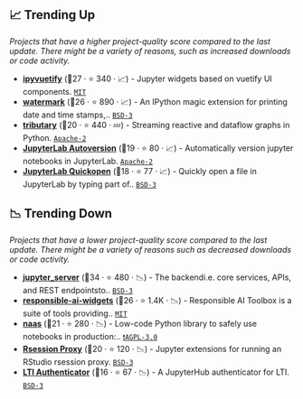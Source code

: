 ## 📈 Trending Up

_Projects that have a higher project-quality score compared to the last update. There might be a variety of reasons, such as increased downloads or code activity._

- <b><a href="https://github.com/widgetti/ipyvuetify">ipyvuetify</a></b> (🥈27 ·  ⭐ 340 · 📈) - Jupyter widgets based on vuetify UI components. <code><a href="http://bit.ly/34MBwT8">MIT</a></code>
- <b><a href="https://github.com/rasbt/watermark">watermark</a></b> (🥈26 ·  ⭐ 890 · 📈) - An IPython magic extension for printing date and time stamps,.. <code><a href="http://bit.ly/3aKzpTv">BSD-3</a></code>
- <b><a href="https://github.com/streamlet-dev/tributary">tributary</a></b> (🥉20 ·  ⭐ 440 · 💤) - Streaming reactive and dataflow graphs in Python. <code><a href="http://bit.ly/3nYMfla">Apache-2</a></code>
- <b><a href="https://github.com/timkpaine/jupyterlab_autoversion">JupyterLab Autoversion</a></b> (🥈19 ·  ⭐ 80 · 📈) - Automatically version jupyter notebooks in JupyterLab. <code><a href="http://bit.ly/3nYMfla">Apache-2</a></code>
- <b><a href="https://github.com/jupyterlab-contrib/jupyterlab-quickopen">JupyterLab Quickopen</a></b> (🥈18 ·  ⭐ 77 · 📈) - Quickly open a file in JupyterLab by typing part of.. <code><a href="http://bit.ly/3aKzpTv">BSD-3</a></code>

## 📉 Trending Down

_Projects that have a lower project-quality score compared to the last update. There might be a variety of reasons such as decreased downloads or code activity._

- <b><a href="https://github.com/jupyter-server/jupyter_server">jupyter_server</a></b> (🥉34 ·  ⭐ 480 · 📉) - The backendi.e. core services, APIs, and REST endpointsto.. <code><a href="http://bit.ly/3aKzpTv">BSD-3</a></code>
- <b><a href="https://github.com/microsoft/responsible-ai-toolbox">responsible-ai-widgets</a></b> (🥈26 ·  ⭐ 1.4K · 📉) - Responsible AI Toolbox is a suite of tools providing.. <code><a href="http://bit.ly/34MBwT8">MIT</a></code>
- <b><a href="https://github.com/jupyter-naas/naas">naas</a></b> (🥉21 ·  ⭐ 280 · 📉) - Low-code Python library to safely use notebooks in production:.. <code><a href="http://bit.ly/3pwmjO5">❗️AGPL-3.0</a></code>
- <b><a href="https://github.com/jupyterhub/jupyter-rsession-proxy">Rsession Proxy</a></b> (🥈20 ·  ⭐ 120 · 📉) - Jupyter extensions for running an RStudio rsession proxy. <code><a href="http://bit.ly/3aKzpTv">BSD-3</a></code>
- <b><a href="https://github.com/jupyterhub/ltiauthenticator">LTI Authenticator</a></b> (🥈16 ·  ⭐ 67 · 📉) - A JupyterHub authenticator for LTI. <code><a href="http://bit.ly/3aKzpTv">BSD-3</a></code>

